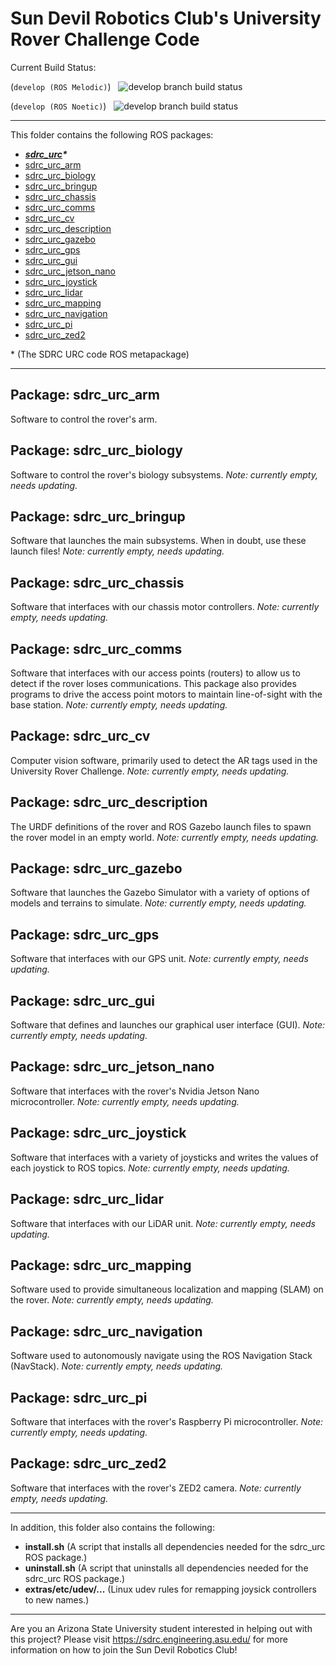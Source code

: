 # Sun Devil Robotics Club's University Rover Challenge Code

Current Build Status:

(`develop (ROS Melodic)`) &nbsp; ![develop branch build status](https://github.com/sundevilrobotics/urc-code/actions/workflows/buildros.yml/badge.svg?branch=develop)

(`develop (ROS Noetic)`) &nbsp; ![develop branch build status](https://github.com/sundevilrobotics/urc-code/actions/workflows/buildrosnoetic.yml/badge.svg?branch=develop)

___

This folder contains the following ROS packages:
- ***[sdrc_urc](sdrc_urc)\****
- [sdrc_urc_arm](sdrc_urc_arm)
- [sdrc_urc_biology](sdrc_urc_biology)
- [sdrc_urc_bringup](sdrc_urc_bringup)
- [sdrc_urc_chassis](sdrc_urc_chassis)
- [sdrc_urc_comms](sdrc_urc_comms)
- [sdrc_urc_cv](sdrc_urc_cv)
- [sdrc_urc_description](sdrc_urc_description)
- [sdrc_urc_gazebo](sdrc_urc_gazebo)
- [sdrc_urc_gps](sdrc_urc_gps)
- [sdrc_urc_gui](sdrc_urc_gui)
- [sdrc_urc_jetson_nano](sdrc_urc_jetson_nano)
- [sdrc_urc_joystick](sdrc_urc_joystick)
- [sdrc_urc_lidar](sdrc_urc_lidar)
- [sdrc_urc_mapping](sdrc_urc_mapping)
- [sdrc_urc_navigation](sdrc_urc_navigation)
- [sdrc_urc_pi](sdrc_urc_pi)
- [sdrc_urc_zed2](sdrc_urc_zed2)

\* (The SDRC URC code ROS metapackage)
___

## Package: sdrc_urc_arm
Software to control the rover's arm.

## Package: sdrc_urc_biology
Software to control the rover's biology subsystems.
*Note: currently empty, needs updating.*

## Package: sdrc_urc_bringup
Software that launches the main subsystems. When in doubt, use these launch files! *Note: currently empty, needs updating.*

## Package: sdrc_urc_chassis
Software that interfaces with our chassis motor controllers. 
*Note: currently empty, needs updating.*

## Package: sdrc_urc_comms
Software that interfaces with our access points (routers) to allow us to detect
if the rover loses communications. This package also provides programs to drive
the access point motors to maintain line-of-sight with the base station. *Note: currently empty, needs updating.*

## Package: sdrc_urc_cv
Computer vision software, primarily used to detect the AR tags used in the
University Rover Challenge. *Note: currently empty, needs updating.*

## Package: sdrc_urc_description
The URDF definitions of the rover and ROS Gazebo launch files to spawn the rover
model in an empty world. *Note: currently empty, needs updating.*

## Package: sdrc_urc_gazebo
Software that launches the Gazebo Simulator with a variety of options of models
and terrains to simulate. *Note: currently empty, needs updating.*

## Package: sdrc_urc_gps
Software that interfaces with our GPS unit. *Note: currently empty, needs updating.*

## Package: sdrc_urc_gui
Software that defines and launches our graphical user interface (GUI). *Note: currently empty, needs updating.*

## Package: sdrc_urc_jetson_nano
Software that interfaces with the rover's Nvidia Jetson Nano microcontroller. *Note: currently empty, needs updating.*

## Package: sdrc_urc_joystick
Software that interfaces with a variety of joysticks and writes the values of
each joystick to
ROS topics. *Note: currently empty, needs updating.*

## Package: sdrc_urc_lidar
Software that interfaces with our LiDAR unit. *Note: currently empty, needs updating.*

## Package: sdrc_urc_mapping
Software used to provide simultaneous localization and mapping (SLAM) on the rover. *Note: currently empty, needs updating.*

## Package: sdrc_urc_navigation
Software used to autonomously navigate using the ROS Navigation Stack (NavStack). *Note: currently empty, needs updating.*

## Package: sdrc_urc_pi
Software that interfaces with the rover's Raspberry Pi microcontroller. *Note: currently empty, needs updating.*

## Package: sdrc_urc_zed2
Software that interfaces with the rover's ZED2 camera. *Note: currently empty, needs updating.*

___

In addition, this folder also contains the following:

- **install.sh** (A script that installs all dependencies needed for the
  sdrc_urc ROS package.)
- **uninstall.sh** (A script that uninstalls all dependencies needed for the
  sdrc_urc ROS package.)
- **extras/etc/udev/...** (Linux udev rules for remapping joysick controllers to new names.)


___

Are you an Arizona State University student interested in helping out with this project? Please visit https://sdrc.engineering.asu.edu/ for more information on how to join the Sun Devil Robotics Club!
